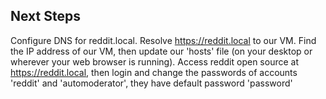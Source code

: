 ## Next Steps 
Configure DNS for reddit.local. Resolve https://reddit.local to our VM. Find the IP address of our VM, then update our 'hosts' file (on your desktop or wherever your web browser is running).
Access reddit open source at https://reddit.local, then login and change the passwords of accounts 'reddit' and 'automoderator', they have default password 'password'
